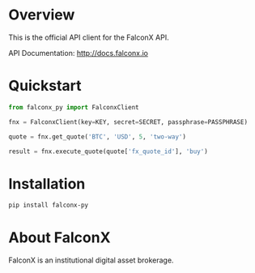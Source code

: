 # Overview
This is the official API client for the FalconX API.

API Documentation: http://docs.falconx.io


# Quickstart

```python
from falconx_py import FalconxClient

fnx = FalconxClient(key=KEY, secret=SECRET, passphrase=PASSPHRASE)

quote = fnx.get_quote('BTC', 'USD', 5, 'two-way')

result = fnx.execute_quote(quote['fx_quote_id'], 'buy')
```

# Installation
```sh
pip install falconx-py
```

# About FalconX
FalconX is an institutional digital asset brokerage. 
